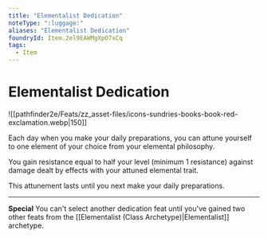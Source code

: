 ```yaml
---
title: "Elementalist Dedication"
noteType: ":luggage:"
aliases: "Elementalist Dedication"
foundryId: Item.2el9EAWMgXpO7xCq
tags:
  - Item
---
```


# Elementalist Dedication
![[pathfinder2e/Feats/zz_asset-files/icons-sundries-books-book-red-exclamation.webp|150]]

Each day when you make your daily preparations, you can attune yourself to one element of your choice from your elemental philosophy.

You gain resistance equal to half your level (minimum 1 resistance) against damage dealt by effects with your attuned elemental trait.

This attunement lasts until you next make your daily preparations.

* * *

**Special** You can't select another dedication feat until you've gained two other feats from the [[Elementalist (Class Archetype)|Elementalist]] archetype.


